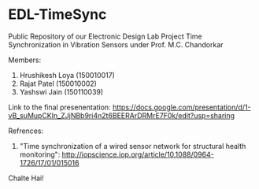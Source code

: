 # EDL-TimeSync
Public Repository of our Electronic Design Lab Project Time Synchronization in Vibration Sensors under Prof. M.C. Chandorkar

Members:
1. Hrushikesh Loya (150010017)
2. Rajat Patel (150010002)
3. Yashswi Jain (150110039)

Link to the final presenentation: https://docs.google.com/presentation/d/1-vB_suMupCKIn_ZJjNBb9ri4n2t6BEERArDRMrE7F0k/edit?usp=sharing

Refrences: 

1. "Time synchronization of a wired sensor network for structural health monitoring":  http://iopscience.iop.org/article/10.1088/0964-1726/17/01/015016

Chalte Hai!

